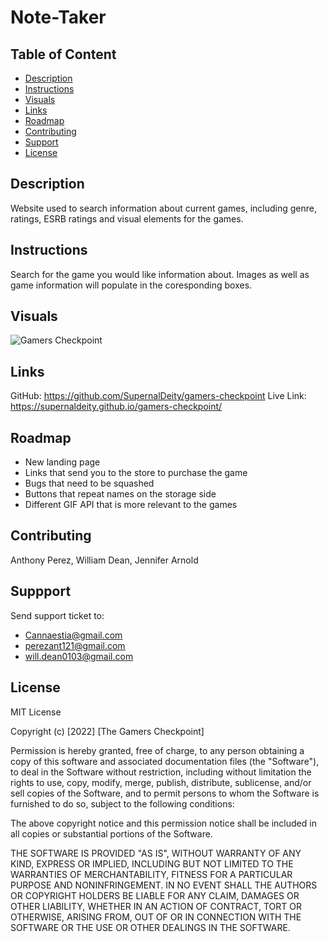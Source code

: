 # Note-Taker

## Table of Content
* [Description](#description)
* [Instructions](#instructions)
* [Visuals](#visuals)
* [Links](#links)
* [Roadmap](#roadmap)
* [Contributing](#contributing)
* [Support](#support)
* [License](#license)

## Description
Website used to search information about current games, including genre, ratings, ESRB ratings and visual elements for the games.

## Instructions
Search for the game you would like information about. Images as well as game information will populate in the coresponding boxes. 

## Visuals
![Gamers Checkpoint](./assets/images/The-Gamers-Checkpoint%20fresh.png)

## Links
GitHub: https://github.com/SupernalDeity/gamers-checkpoint
Live Link: https://supernaldeity.github.io/gamers-checkpoint/

## Roadmap
- New landing page
- Links that send you to the store to purchase the game
- Bugs that need to be squashed 
- Buttons that repeat names on the storage side
- Different GIF API that is more relevant to the games

## Contributing
Anthony Perez, William Dean, Jennifer Arnold

## Suppport
Send support ticket to:
- Cannaestia@gmail.com
- perezant121@gmail.com
- will.dean0103@gmail.com

## License 
MIT License

Copyright (c) [2022] [The Gamers Checkpoint]

Permission is hereby granted, free of charge, to any person obtaining a copy of this software and associated documentation files (the "Software"), to deal in the Software without restriction, including without limitation the rights to use, copy, modify, merge, publish, distribute, sublicense, and/or sell copies of the Software, and to permit persons to whom the Software is furnished to do so, subject to the following conditions:

The above copyright notice and this permission notice shall be included in all copies or substantial portions of the Software.

THE SOFTWARE IS PROVIDED "AS IS", WITHOUT WARRANTY OF ANY KIND, EXPRESS OR IMPLIED, INCLUDING BUT NOT LIMITED TO THE WARRANTIES OF MERCHANTABILITY, FITNESS FOR A PARTICULAR PURPOSE AND NONINFRINGEMENT. IN NO EVENT SHALL THE AUTHORS OR COPYRIGHT HOLDERS BE LIABLE FOR ANY CLAIM, DAMAGES OR OTHER LIABILITY, WHETHER IN AN ACTION OF CONTRACT, TORT OR OTHERWISE, ARISING FROM, OUT OF OR IN CONNECTION WITH THE SOFTWARE OR THE USE OR OTHER DEALINGS IN THE SOFTWARE.